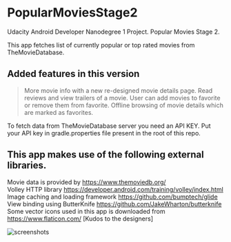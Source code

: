 # PopularMoviesStage2
Udacity Android Developer Nanodegree 1 Project. Popular Movies Stage 2.

This app fetches list of currently popular or top rated movies from TheMovieDatabase.

Added features in this version
------------------------------
> More movie info with a new re-designed movie details page.
> Read reviews and view trailers of a movie.
> User can add movies to favorite or remove them from favorite.
> Offline browsing of movie details which are marked as favorites.

To fetch data from TheMovieDatabase server you need an API KEY.
Put your API key in gradle.properties file present in the root of this repo.

This app makes use of the following external libraries.
--------------------------------------------------------
Movie data is provided by https://www.themoviedb.org/ <br/>
Volley HTTP library https://developer.android.com/training/volley/index.html <br/>
Image caching and loading framework https://github.com/bumptech/glide <br/>
View binding using ButterKnife https://github.com/JakeWharton/butterknife <br/>
Some vector icons used in this app is downloaded from https://www.flaticon.com/ [Kudos to the designers]

![screenshots](https://i.imgur.com/e9pMq9k.jpg)

